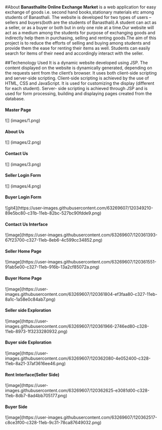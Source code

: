 #About
**Banasthalite Online Exchange Market** is a web application for easy exchange of
goods i.e. second hand books,stationary materials etc among students of
Banasthali. The website is developed for two types of users – sellers and
buyers(both are the students of Banasthali).A student can act as a seller, or as a
buyer or both but in only one role at a time.Our website will act as a medium
among the students for purpose of exchanging goods and indirectly help them in
purchasing, selling and renting goods.The aim of this project
is to reduce the efforts of selling and buying among students and provide them the
ease for renting their items as well. Students can easily search for items of their
need and accordingly interact with the seller.

##Techenology Used
It is a dynamic website developed using
JSP. The content displayed on the website is dynamically generated, depending on
the requests sent from the client’s browser. It uses both client-side scripting and
server-side scripting. Client-side scripting is achieved by the use of HTML, CSS
and JavaScript. It is used for customizing the display (different for each student).
Server- side scripting is achieved through JSP and is used for form processing,
building and displaying pages created from the database.

<h4> Master Page</h4>
![] (images/1.png)

<h4>About Us</h4>
![] (images/2.png)
<h4>Contact Us</h4>
![] (images/3.png)

<h4>Seller Login Form</h4>
![] (images/4.png)


<h4>Buyer Login Form </h4>
![git4](https://user-images.githubusercontent.com/63269607/120349210-89e5bc80-c31b-11eb-82bc-527bc90fdde9.png)

<h4>Contact Us Interface </h4>
  ![image](https://user-images.githubusercontent.com/63269607/120361393-67f23700-c327-11eb-8eb6-4c599cc34852.png)

  <h4>Seller Home Page </h4>
  ![image](https://user-images.githubusercontent.com/63269607/120361551-91ab5e00-c327-11eb-916b-13a2cf85072a.png)
  
  <h4> Buyer Home Page</h4>
  ![image](https://user-images.githubusercontent.com/63269607/120361804-ef3faa80-c327-11eb-8a1c-1a58e0c84ab7.png)

  <h4>Seller side Exploration </h4>
  ![image](https://user-images.githubusercontent.com/63269607/120361966-2746ed80-c328-11eb-8973-1f3233280932.png)

  <h4> Buyer side Exploration</h4>
  ![image](https://user-images.githubusercontent.com/63269607/120362080-4e052400-c328-11eb-8a21-37af3616ee46.png)
  
  <h4>Rent Interface(Seller Side) </h4>
  ![image](https://user-images.githubusercontent.com/63269607/120362625-e3081d00-c328-11eb-8db7-8ad4bb705177.png)

   <h4>Buyer Side </h4>
   ![image](https://user-images.githubusercontent.com/63269607/120362517-c8ce3f00-c328-11eb-9c31-78ca87649032.png)
